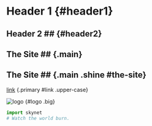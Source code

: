 Header 1 {#header1}
========

## Header 2 ## {#header2}

## The Site ## {.main}

## The Site ## {.main .shine #the-site}

[link](http://parsedown.org) {.primary #link .upper-case}

![logo](/md.png) {#logo .big}

```python {.truncated-for-brevity}
import skynet
# Watch the world burn.
```
